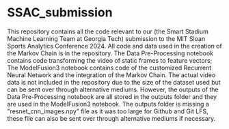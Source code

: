 # SSAC_submission

This repository contains all the code relevant to our (the Smart Stadium Machine Learning Team at Georgia Tech) submission to the MIT Sloan Sports Analytics Conference 2024. All code and data used in the creation of the Markov Chain is in the repository. The Data Pre-Processing notebook contains code transforming the video of static frames to feature vectors; The ModelFusion3 notebook contains code of the customized Recurrent Neural Network and the integration of the Markov Chain. The actual video data is not included in the repository due to the size of the dataset used but can be sent over through alternative mediums. However, the outputs of the Data Pre-Processing notebook are all stored in the outputs folder and they are used in the ModelFusion3 notebook. The outputs folder is missing a "resnet_cnn_images.npy" file as it was too large for Github and Git LFS, these file can also be sent over through alternative mediums if necessary.
